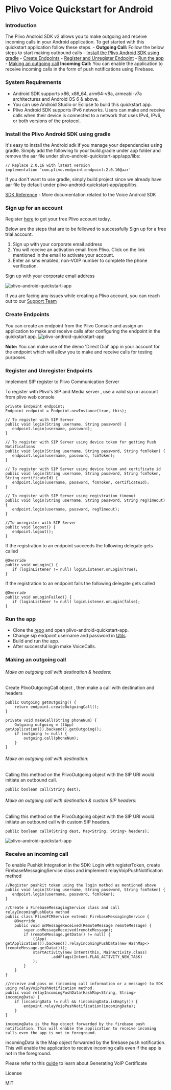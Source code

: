 # Plivo Voice Quickstart for Android


### Introduction

The Plivo Android SDK v2 allows you to make outgoing and receive incoming calls in your Android application.
To get started with this quickstart application follow these steps.
    - **Outgoing Call:** Follow the below steps to start making outbound calls
        - [Install the Plivo Android SDK using gradle](#bullet1)
        - [Create Endpoints](#bullet2)
        - [Register and Unregister Endpoint](#bullet3)
        - [Run the app](#bullet4)
        - [Making an outgoing call](#bullet5)
    **Incoming Call:** You can enable the application to receive incoming calls in the form of push notifications using Firebase.
    
    
### System Requirements

   - Android SDK supports x86, x86_64, arm64-v8a, armeabi-v7a architectures and Android OS 6 & above.
   - You can use Android Studio or Eclipse to build this quickstart app.
   - Plivo Android SDK supports IPv6 networks. Users can make and receive calls when their device is connected to a network that uses IPv4, IPv6, or both versions of the protocol.


### <a name="bullet1"></a> Install the Plivo Android SDK using gradle

It's easy to install the Android sdk if you manage your dependencies using gradle. Simply add the following to your build.gradle under app folder and remove the aar file under plivo-android-quickstart-app/app/libs:
```
// Replace 2.0.16 with latest version
implementation 'com.plivo.endpoint:endpoint:2.0.16@aar'
```
If you don't want to use gradle, simply build project since we already have aar file by default under plivo-android-quickstart-app/app/libs. 

[SDK Reference](https://www.plivo.com/docs/sdk/client/android/reference) - More documentation related to the Voice Android SDK


### Sign up for an account
Register [here](https://console.plivo.com/accounts/register/) to get your free Plivo account today.

Below are the steps that are to be followed to successfully Sign up for a free trial account.
1. Sign up with your corporate email address
2. You will receive an activation email from Plivo. Click on the link mentioned in the email to activate your account.
3. Enter an sms enabled, non-VOIP number to complete the phone verification.

Sign up with your corporate email address

![plivo-android-quickstart-app](ReadMeImages/signup.png)

If you are facing any issues while creating a Plivo account, you can reach out to our [Support Team](https://support.plivo.com/support/home)


### <a name="bullet2"></a> Create Endpoints

You can create an endpoint from the Plivo Console and assign an application to make and receive calls after configuring the endpoint in the quickstart app.
![plivo-android-quickstart-app](ReadMeImages/endpoints.png)

**Note:** You can make use of the demo 'Direct Dial' app in your account for the endpoint which will allow you to make and receive calls for testing purposes.


### <a name="bullet3"></a> Register and Unregister Endpoints

Implement SIP register to Plivo Communication Server

To register with Plivo's SIP and Media server , use a valid sip uri account from plivo web console 
```
private Endpoint endpoint;
Endpoint endpoint = Endpoint.newInstance(true, this);

// To register with SIP Server
public void login(String username, String password) {
   endpoint.login(username, password);
}

// To register with SIP Server using device token for getting Push Notifications
public void login(String username, String password, String fcmToken) {
   endpoint.login(username, password, fcmToken);
}

// To register with SIP Server using device token and certificate id
public void login(String username, String password, String fcmToken, String certificateId) {
   endpoint.login(username, password, fcmToken, certificateId);
}

// To register with SIP Server using registration timeout
public void login(String username, String password, String regTimeout) {
   endpoint.login(username, password, regTimeout);
}

//To unregister with SIP Server
public void logout() {
   endpoint.logout();
}
```

If the registration to an endpoint succeeds the following delegate gets called 
```
@Override
public void onLogin() {
   if (loginListener != null) loginListener.onLogin(true);
}
```

If the registration to an endpoint fails the following delegate gets called 
```
@Override
public void onLoginFailed() {
   if (loginListener != null) loginListener.onLogin(false);
}
```


### <a name="bullet4"></a> Run the app
   - Clone the [repo](https://github.com/plivo/plivo-android-quickstart-app) and open plivo-android-quickstart-app.
   - Change sip endpoint username and password in [Utils](https://github.com/plivo/plivo-android-quickstart-app/blob/refactoring/app/src/main/java/com/plivo/plivosimplequickstart/Utils.java).
   - Build and run the app.  
   - After successful login make VoiceCalls.


### <a name="bullet5"></a> Making an outgoing call

###### Make an outgoing call with destination & headers:
Create PlivoOutgoingCall object , then make a call with destination and headers 
```
public Outgoing getOutgoing() {
    return endpoint.createOutgoingCall();
}
    
private void makeCall(String phoneNum) {
    Outgoing outgoing = ((App) getApplication()).backend().getOutgoing();
    if (outgoing != null) {
        outgoing.call(phoneNum);
    }
}
```

###### Make an outgoing call with destination:
Calling this method on the PlivoOutgoing object with the SIP URI would initiate an outbound call.
```
public boolean call(String dest);
```

###### Make an outgoing call with destination & custom SIP headers:
Calling this method on the PlivoOutgoing object with the SIP URI would initiate an outbound call with custom SIP headers.
```
public boolean callH(String dest, Map<String, String> headers);
```
![plivo-android-quickstart-app](ReadMeImages/outgoing.png)


### Receive an incoming call

To enable Pushkit Integration in the SDK:
Login with registerToken, create FirebaseMessagingService class and implement relayVoipPushNotification method
```
//Register pushkit token using the login method as mentioned above
public void login(String username, String password, String fcmToken) {
   endpoint.login(username, password, fcmToken);
}

//Create a FirebaseMessagingService class and call relayIncomingPushData method
public class PlivoFCMService extends FirebaseMessagingService {
    @Override
    public void onMessageReceived(RemoteMessage remoteMessage) {
        super.onMessageReceived(remoteMessage);
        if (remoteMessage.getData() != null) {
            ((App) getApplication()).backend().relayIncomingPushData(new HashMap<>(remoteMessage.getData()));
            startActivity(new Intent(this, MainActivity.class)
                    .addFlags(Intent.FLAG_ACTIVITY_NEW_TASK)
            );
        }
    }
}

//receive and pass on (incoming call information or a message) to SDK using relayVoipPushNotification method.
public void relayIncomingPushData(HashMap<String, String> incomingData) {
    if (incomingData != null && !incomingData.isEmpty()) {
        endpoint.relayVoipPushNotification(incomingData);
    }
}

incomingData is the Map object forwarded by the firebase push notification. This will enable the application to receive incoming calls even the app is not in foreground.
```
incomingData is the Map object forwarded by the firebase push notification. This will enable the application to receive incoming calls even if the app is not in the foreground.

Please refer to this [guide](https://www.plivo.com/docs/sdk/client/android/reference#setting-up-push-notification) to learn about Generating VoIP Certificate

License

MIT
